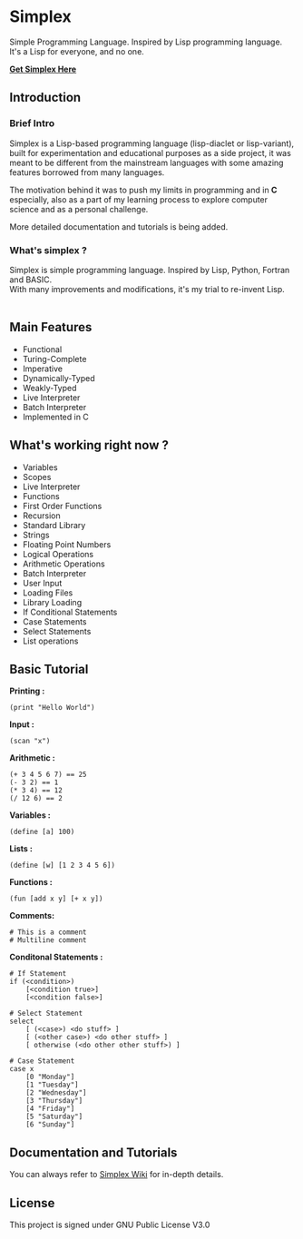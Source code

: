 # Simplex
Simple Programming Language. Inspired by Lisp programming language.<br/>
It's a Lisp for everyone, and no one.

**[Get Simplex Here](https://github.com/MohammedRashad/Simplex/releases)**

## Introduction 


### Brief Intro

Simplex is a Lisp-based programming language (lisp-diaclet or lisp-variant), built for experimentation and educational purposes as a side project, it was meant to be different from the mainstream languages with some amazing features borrowed from many languages.<br/>

The motivation behind it was to push my limits in programming and in **C** especially, also as a part of my learning process to explore computer science and as a personal challenge.

More detailed documentation and tutorials is being added.

### What's simplex ?

Simplex is simple programming language. Inspired by Lisp, Python, Fortran and BASIC.<br/>
With many improvements and modifications, it's my trial to re-invent Lisp.
<br/><br/>


## Main Features 

- Functional
- Turing-Complete
- Imperative
- Dynamically-Typed
- Weakly-Typed
- Live Interpreter
- Batch Interpreter
- Implemented in C


## What's working right now ?

- Variables
- Scopes
- Live Interpreter
- Functions
- First Order Functions 
- Recursion
- Standard Library
- Strings
- Floating Point Numbers
- Logical Operations
- Arithmetic Operations 
- Batch Interpreter
- User Input 
- Loading Files
- Library Loading
- If Conditional Statements 
- Case Statements
- Select Statements
- List operations

## Basic Tutorial 

**Printing :**

    (print "Hello World")
    
**Input :**

    (scan "x")
**Arithmetic :**

    (+ 3 4 5 6 7) == 25
    (- 3 2) == 1
    (* 3 4) == 12
    (/ 12 6) == 2
    
**Variables :**

    (define [a] 100)
    
**Lists :**

    (define [w] [1 2 3 4 5 6])
    
**Functions :**

    (fun [add x y] [+ x y])

**Comments:**

    # This is a comment 
    # Multiline comment
    
**Conditonal Statements :** 

    # If Statement 
    if (<condition>)
        [<condition true>]
        [<condition false>]
    
    # Select Statement
    select
        [ (<case>) <do stuff> ]
        [ (<other case>) <do other stuff> ]
        [ otherwise (<do other other stuff>) ]
    
    # Case Statement
    case x
        [0 "Monday"]
        [1 "Tuesday"]
        [2 "Wednesday"]
        [3 "Thursday"]
        [4 "Friday"]
        [5 "Saturday"]
        [6 "Sunday"]


   
## Documentation and Tutorials 

You can always refer to [Simplex Wiki](https://github.com/MohammedRashad/Simplex/wiki/) for in-depth details.

## License 

This project is signed under GNU Public License V3.0
